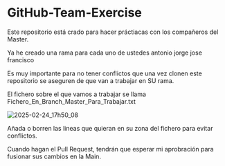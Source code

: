 # GitHub-Team-Exercise


Este repositorio está crado para hacer práctiacas con los compañeros del Master.

Ya he creado una rama para cada uno de ustedes
antonio
jorge
jose
francisco

Es muy importante para no tener conflictos que una vez clonen este repositorio se aseguren
de que van a trabajar en SU rama.

El fichero sobre el que vamos a trabajar se llama Fichero_En_Branch_Master_Para_Trabajar.txt

![2025-02-24_17h50_08](https://github.com/user-attachments/assets/19b7be90-f731-4fc1-ae14-6c538428d8ae)

Añada o borren las lineas que quieran en su zona del fichero para evitar conflictos.

Cuando hagan el Pull Request, tendrán que esperar mi aprobración para fusionar sus cambios en la Main.
